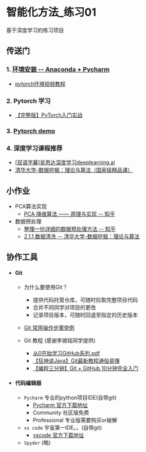 # 智能化方法_练习01
基于深度学习的练习项目

## 传送门
### 1. [环境安装 -- Anaconda + Pycharm](./docs/env.md)
+ [pytorch环境视频教程](https://www.bilibili.com/video/BV1j64y1D748?p=3)

### 2. Pytorch 学习 
+ [【完整版】PyTorch入门实战](https://www.bilibili.com/video/BV1j64y1D748)
    
### 3. [Pytorch demo](./tests/pytorch_demo.py)

### 4. 深度学习课程推荐
+ [[双语字幕]吴恩达深度学习deeplearning.ai](https://www.bilibili.com/video/BV1FT4y1E74V)
+ [清华大学-数据挖掘：理论与算法（国家级精品课）](https://www.bilibili.com/video/BV154411Q7mG)

## 小作业
+ PCA算法实现
    + [PCA 降维算法 —— 原理与实现 -- 知乎](https://zhuanlan.zhihu.com/p/36546123)
+ 数据预处理
    + [整理一份详细的数据预处理方法 -- 知乎](https://zhuanlan.zhihu.com/p/51131210)
    + [2.1.1 数据清洗 -- 清华大学-数据挖掘：理论与算法](https://www.bilibili.com/video/BV154411Q7mG?p=11)


## 协作工具
+ #### Git 
    + 为什么要使用Git？
        + 提供代码托管仓库，可随时拉取完整项目代码
        + 合并不同同学对项目的更改
        + 记录项目版本，可随时回退至指定的历史版本
    
    + [Git 常用操作步骤举例](./docs/git.md)
    + Git 教程 (感谢李锡铭同学提供)
        + [从0开始学习GitHub系列.pdf](./docs/从0开始学习GitHub系列.pdf)
        + [【狂神说Java】Git最新教程通俗易懂](https://www.bilibili.com/video/BV1FE411P7B3)
        + [【编程三分钟】Git + GitHub 10分钟完全入门](https://www.bilibili.com/video/BV1KD4y1S7FL)

    
+ #### 代码编辑器
    + `Pycharm` 专业的python项目IDE(自带git) 
        + [Pycharm 官方下载地址](https://www.jetbrains.com/pycharm/download/)
        + Community 社区版免费
        + Professional 专业版需要购买or破解
    + `vs code` 宇宙第一IDE。。(自带git)
        + [vscode 官方下载地址](https://code.visualstudio.com/download)
    + `Spyder` (略)
